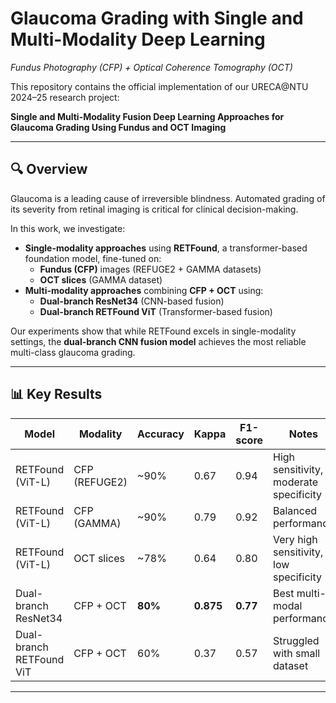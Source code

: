 # Glaucoma Grading with Single and Multi-Modality Deep Learning  
*Fundus Photography (CFP) + Optical Coherence Tomography (OCT)*  

This repository contains the official implementation of our URECA@NTU 2024–25 research project:  

**Single and Multi-Modality Fusion Deep Learning Approaches for Glaucoma Grading Using Fundus and OCT Imaging**  

---

## 🔍 Overview  
Glaucoma is a leading cause of irreversible blindness. Automated grading of its severity from retinal imaging is critical for clinical decision-making.  

In this work, we investigate:  
- **Single-modality approaches** using **RETFound**, a transformer-based foundation model, fine-tuned on:  
  - **Fundus (CFP)** images (REFUGE2 + GAMMA datasets)  
  - **OCT slices** (GAMMA dataset)  
- **Multi-modality approaches** combining **CFP + OCT** using:  
  - **Dual-branch ResNet34** (CNN-based fusion)  
  - **Dual-branch RETFound ViT** (Transformer-based fusion)  

Our experiments show that while RETFound excels in single-modality settings, the **dual-branch CNN fusion model** achieves the most reliable multi-class glaucoma grading.  

---

## 📊 Key Results  

| Model | Modality | Accuracy | Kappa | F1-score | Notes |
|-------|----------|----------|-------|----------|-------|
| RETFound (ViT-L) | CFP (REFUGE2) | ~90% | 0.67 | 0.94 | High sensitivity, moderate specificity |
| RETFound (ViT-L) | CFP (GAMMA) | ~90% | 0.79 | 0.92 | Balanced performance |
| RETFound (ViT-L) | OCT slices | ~78% | 0.64 | 0.80 | Very high sensitivity, low specificity |
| Dual-branch ResNet34 | CFP + OCT | **80%** | **0.875** | **0.77** | Best multi-modal performance |
| Dual-branch RETFound ViT | CFP + OCT | 60% | 0.37 | 0.57 | Struggled with small dataset |

---
